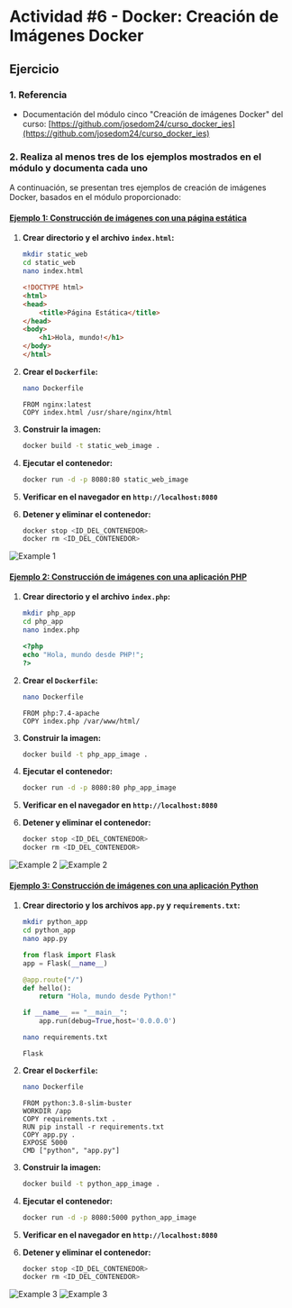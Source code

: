 # Actividad #6 - Docker: Creación de Imágenes Docker

## Ejercicio

### 1. Referencia

* Documentación del módulo cinco "Creación de imágenes Docker" del curso: [https://github.com/josedom24/curso_docker_ies](https://github.com/josedom24/curso_docker_ies)

### 2. Realiza al menos tres de los ejemplos mostrados en el módulo y documenta cada uno

A continuación, se presentan tres ejemplos de creación de imágenes Docker, basados en el módulo proporcionado:

#### [Ejemplo 1: Construcción de imágenes con una página estática](https://github.com/josedom24/curso_docker_ies/blob/main/modulo5/ejemplo1.md)

1. **Crear directorio y el archivo `index.html`:**

    ```bash
    mkdir static_web
    cd static_web
    nano index.html
    ```

    ```html
    <!DOCTYPE html>
    <html>
    <head>
        <title>Página Estática</title>
    </head>
    <body>
        <h1>Hola, mundo!</h1>
    </body>
    </html>
    ```

2. **Crear el `Dockerfile`:**

    ```bash
    nano Dockerfile
    ```

    ```docker
    FROM nginx:latest
    COPY index.html /usr/share/nginx/html
    ```

3. **Construir la imagen:**

    ```bash
    docker build -t static_web_image .
    ```

4. **Ejecutar el contenedor:**

    ```bash
    docker run -d -p 8080:80 static_web_image
    ```

5. **Verificar en el navegador en `http://localhost:8080`**

6. **Detener y eliminar el contenedor:**

    ```bash
    docker stop <ID_DEL_CONTENEDOR>
    docker rm <ID_DEL_CONTENEDOR>
    ```

![Example 1](/docker/.imgs/Act-6/Fig1.png)

#### [Ejemplo 2: Construcción de imágenes con una aplicación PHP](https://github.com/josedom24/curso_docker_ies/blob/main/modulo5/ejemplo2.md)

1. **Crear directorio y el archivo `index.php`:**

    ```bash
    mkdir php_app
    cd php_app
    nano index.php
    ```

    ```php
    <?php
    echo "Hola, mundo desde PHP!";
    ?>
    ```

2. **Crear el `Dockerfile`:**

    ```bash
    nano Dockerfile
    ```

    ```docker
    FROM php:7.4-apache
    COPY index.php /var/www/html/
    ```

3. **Construir la imagen:**

    ```bash
    docker build -t php_app_image .
    ```

4. **Ejecutar el contenedor:**

    ```bash
    docker run -d -p 8080:80 php_app_image
    ```

5. **Verificar en el navegador en `http://localhost:8080`**

6. **Detener y eliminar el contenedor:**

    ```bash
    docker stop <ID_DEL_CONTENEDOR>
    docker rm <ID_DEL_CONTENEDOR>
    ```

![Example 2](/docker/.imgs/Act-6/Fig2.png)
![Example 2](/docker/.imgs/Act-6/Fig3.png)

#### [Ejemplo 3: Construcción de imágenes con una aplicación Python](https://github.com/josedom24/curso_docker_ies/blob/main/modulo5/ejemplo3.md)

1. **Crear directorio y los archivos `app.py` y `requirements.txt`:**

    ```bash
    mkdir python_app
    cd python_app
    nano app.py
    ```

    ```python
    from flask import Flask
    app = Flask(__name__)

    @app.route("/")
    def hello():
        return "Hola, mundo desde Python!"

    if __name__ == "__main__":
        app.run(debug=True,host='0.0.0.0')
    ```

    ```bash
    nano requirements.txt
    ```

    ```text
    Flask
    ```

2. **Crear el `Dockerfile`:**

    ```bash
    nano Dockerfile
    ```

    ```docker
    FROM python:3.8-slim-buster
    WORKDIR /app
    COPY requirements.txt .
    RUN pip install -r requirements.txt
    COPY app.py .
    EXPOSE 5000
    CMD ["python", "app.py"]
    ```

3. **Construir la imagen:**

    ```bash
    docker build -t python_app_image .
    ```

4. **Ejecutar el contenedor:**

    ```bash
    docker run -d -p 8080:5000 python_app_image
    ```

5. **Verificar en el navegador en `http://localhost:8080`**

6. **Detener y eliminar el contenedor:**

    ```bash
    docker stop <ID_DEL_CONTENEDOR>
    docker rm <ID_DEL_CONTENEDOR>
    ```

![Example 3](/docker/.imgs/Act-6/Fig4.png)
![Example 3](/docker/.imgs/Act-6/Fig5.png)

